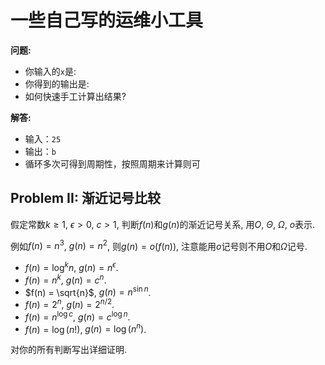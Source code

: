 # 一些自己写的运维小工具


**问题:**

- 你输入的`x`是:
- 你得到的输出是:
- 如何快速手工计算出结果?

**解答:**

- 输入：`25` 
- 输出：`b`
- 循环多次可得到周期性，按照周期来计算则可

## Problem II: 渐近记号比较

假定常数$k \geq 1$, $\epsilon > 0$, $c > 1$, 判断$f(n)$和$g(n)$的渐近记号关系, 用$O$, $\Theta$, $\Omega$, $o$表示. 

例如$f(n) = n^3$, $g(n) = n^2$, 则$g(n) = o(f(n))$, 注意能用$o$记号则不用$O$和$\Omega$记号.

- $f(n) = \log^k{}n$, $g(n) = n^{\epsilon}$.
- $f(n) = n^k$, $g(n) = c^n$.
- $f(n) = \sqrt{n}$, $g(n) = n^{\sin{}n}$.
- $f(n) = 2^n$, $g(n) = 2^{n/2}$.
- $f(n) = n^{\log{}c}$, $g(n) = c^{\log{}n}$.
- $f(n) = \log(n!)$, $g(n) = \log(n^n)$.

对你的所有判断写出详细证明.
